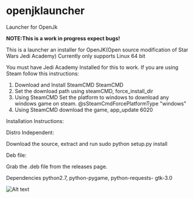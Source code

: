 # openjklauncher
Launcher for OpenJk

<b>NOTE:This is a work in progress expect bugs!</b>


This is a launcher an installer for OpenJK(Open source modification of Star Wars Jedi Academy)
Currently only supports Linux 64 bit

You must have Jedi Academy Installed for this to work. 
If you are using Steam follow this instructions:


  1.  Download and Install SteamCMD SteamCMD
  2. Set the download path using steamCMD, force_install_dir
  3. Using SteamCMD Set the platform to windows to download any windows game on steam. @sSteamCmdForcePlatformType "windows"
  4. Using SteamCMD download the game, app_update 6020
  
  
Installation Instructions:

Distro Independent:

Download the source, extract and run sudo python setup.py install

Deb file:

Grab the .deb file from the releases page.




Dependencies python2.7, python-pygame, python-requests- gtk-3.0

![Alt text](http://i.imgur.com/N1Zgzx1.png)

